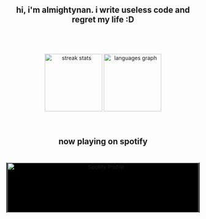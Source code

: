 <br></br>
<h2 align="center">hi, i'm almightynan. i write useless code and regret my life :D<br></br></h2>
<br></br>

<div align="center">
  <img src="https://github-readme-streak-stats.herokuapp.com/?user=almightynan&theme=dark" height="150" alt="streak stats" />
  <img src="https://github-readme-stats.vercel.app/api/top-langs?username=almightynan&locale=en&layout=compact&card_width=320&langs_count=7&theme=dark" height="150" alt="languages graph" />
</div>
<br><br>
<h2 align="center">now playing on spotify<br></br></h2>

<div align="center" style="background-color: black;">
<img src="https://spotify-github-profile.kittinanx.com/api/view.svg?uid=knik70glitv30ikle6x0cyqpc&cover_image=true&theme=natemoo-re&show_offline=true&background_color=121212&interchange=true&bar_color_cover=true&bar_color=53b14f" height="130" width=500 alt="Spotify Profile" /> 
</div>

<br></br>

